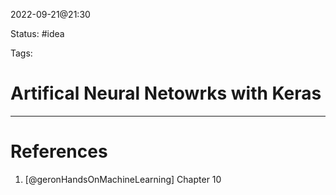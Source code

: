 2022-09-21@21:30

Status: #idea

Tags:

# Artifical Neural Netowrks with Keras






---
# References
1. [@geronHandsOnMachineLearning] Chapter 10